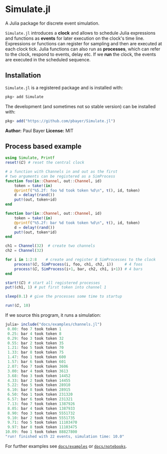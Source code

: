 # Simulate.jl

A Julia package for discrete event simulation.

`Simulate.jl` introduces a **clock** and allows to schedule Julia expressions and functions as **events** for later execution on the clock's time line. Expressions or functions can register for sampling and then are executed at each clock tick. Julia functions can also run as **processes**, which can refer to the clock, respond to events, delay etc. If we **run** the clock, the events are executed in the scheduled sequence.

## Installation

`Simulate.jl` is a registered package and is installed with:

```julia
pkg> add Simulate
```

The development (and sometimes not so stable version) can be installed with:

```julia
pkg> add("https://github.com/pbayer/Simulate.jl")
```

**Author:** Paul Bayer
**License:** MIT

## Process based example

```julia
using Simulate, Printf
reset!(𝐶) # reset the central clock

# a function with Channels in and out as the first  
# two arguments can be registered as a SimProcess
function foo(in::Channel, out::Channel, id)
    token = take!(in)
    @printf("%5.2f: foo %d took token %d\n", τ(), id, token)
    d = delay!(rand())
    put!(out, token+id)
end

function bar(in::Channel, out::Channel, id)
    token = take!(in)
    @printf("%5.2f: bar %d took token %d\n", τ(), id, token)
    d = delay!(rand())
    put!(out, token*id)
end

ch1 = Channel(32)  # create two channels
ch2 = Channel(32)

for i in 1:2:8    # create and register 8 SimProcesses to the clock
    process!(𝐶, SimProcess(i, foo, ch1, ch2, i))     # 4 foos
    process!(𝐶, SimProcess(i+1, bar, ch2, ch1, i+1)) # 4 bars
end

start!(𝐶) # start all registered processes
put!(ch1, 1) # put first token into channel 1

sleep(0.1) # give the processes some time to startup

run!(𝐶, 10)
```

If we source this program, it runs a simulation:

```julia
julia> include("docs/examples/channels.jl")
 0.00: foo 7 took token 1
 0.25: bar 4 took token 8
 0.29: foo 3 took token 32
 0.55: bar 2 took token 35
 1.21: foo 5 took token 70
 1.33: bar 8 took token 75
 1.47: foo 1 took token 600
 1.57: bar 6 took token 601
 2.07: foo 7 took token 3606
 3.00: bar 4 took token 3613
 3.68: foo 3 took token 14452
 4.33: bar 2 took token 14455
 5.22: foo 5 took token 28910
 6.10: bar 8 took token 28915
 6.50: foo 1 took token 231320
 6.57: bar 6 took token 231321
 7.13: foo 7 took token 1387926
 8.05: bar 4 took token 1387933
 8.90: foo 3 took token 5551732
 9.10: bar 2 took token 5551735
 9.71: foo 5 took token 11103470
 9.97: bar 8 took token 11103475
10.09: foo 1 took token 88827800
"run! finished with 22 events, simulation time: 10.0"
```

For further examples see [`docs/examples`](https://github.com/pbayer/Simulate.jl/tree/master/docs/examples) or [`docs/notebooks`](https://github.com/pbayer/Simulate.jl/tree/master/docs/notebooks).
